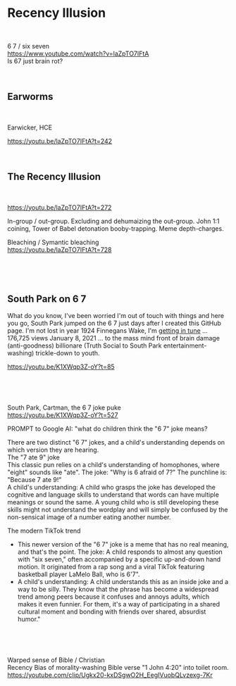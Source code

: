 # Recency Illusion

&nbsp;

6 7 / six seven     
https://www.youtube.com/watch?v=laZpTO7IFtA     
Is 67 just brain rot?

&nbsp;

## Earworms

&nbsp;

Earwicker, HCE

https://youtu.be/laZpTO7IFtA?t=242    

&nbsp;

## The Recency Illusion 

&nbsp;

https://youtu.be/laZpTO7IFtA?t=272

In-group / out-group. Excluding and dehumaizing the out-group. John 1:1 coining, Tower of Babel detonation booby-trapping. Meme depth-charges.

Bleaching / Symantic bleaching     
https://youtu.be/laZpTO7IFtA?t=728    

&nbsp;

&nbsp;

## South Park on 6 7

What do you know, I've been worried I'm out of touch with things and here you go, South Park jumped on the 6 7 just days after I created this GitHub page. I'm not lost in year 1924 Finnegans Wake, I'm [getting in tune](https://www.youtube.com/watch?v=ee0p_RtWPyU) ... 176,725 views January 8, 2021  ... to the mass mind front of brain damage (anti-goodness) billionare (Truth Social to South Park entertainment-washing) trickle-down to youth.

https://youtu.be/K1XWqp3Z-oY?t=85

&nbsp;

&nbsp;

South Park, Cartman, the 6 7 joke puke       
https://youtu.be/K1XWqp3Z-oY?t=527

PROMPT to Google AI: "what do children think the "6 7" joke means?

There are two distinct "6 7" jokes, and a child's understanding depends on which version they are hearing.    
The "7 ate 9" joke    
This classic pun relies on a child's understanding of homophones, where "eight" sounds like "ate". 
The joke: "Why is 6 afraid of 7?" The punchline is: "Because 7 ate 9!"    
A child's understanding: A child who grasps the joke has developed the cognitive and language skills to understand that words can have multiple meanings or sound the same. A young child who is still developing these skills might not understand the wordplay and will simply be confused by the non-sensical image of a number eating another number.    

The modern TikTok trend

* This newer version of the "6 7" joke is a meme that has no real meaning, and that's the point. 
The joke: A child responds to almost any question with "six seven," often accompanied by a specific up-and-down hand motion. It originated from a rap song and a viral TikTok featuring basketball player LaMelo Ball, who is 6'7".
* A child's understanding: A child understands this as an inside joke and a way to be silly. They know that the phrase has become a widespread trend among peers because it confuses and annoys adults, which makes it even funnier. For them, it's a way of participating in a shared cultural moment and bonding with friends over shared, absurdist humor."


&nbsp;

&nbsp;

Warped sense of Bible / Christian      
Recency Bias of morality-washing Bible verse "1 John 4:20" into toilet room.     
https://youtube.com/clip/Ugkx20-kxDSgwO2H_EegIVuobQLvzexg-7Kr
